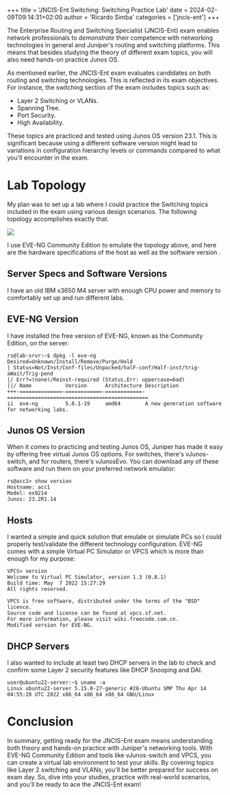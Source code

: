 +++
title = 'JNCIS-Ent Switching: Switching Practice Lab'
date = 2024-02-09T09:14:31+02:00
author = 'Ricardo Simba'
categories = ['jncis-ent']
+++

The Enterprise Routing and Switching Specialist (JNCIS-Ent) exam enables network professionals to *demonstrate* their competence with networking technologies in general and Juniper's routing and switching platforms. This means that besides studying the theory of different exam topics, you will also need hands-on practice Junos OS.

As mentioned earlier, the JNCIS-Ent exam evaluates candidates on both routing and switching technologies. This is reflected in its exam objectives. For instance, the switching section of the exam includes topics such as:
- Layer 2 Switching or VLANs.
- Spanning Tree.
- Port Security.
- High Availability.

These topics are practiced and tested using Junos OS version 23.1. This is significant because using a different software version might lead to variations in configuration hierarchy levels or commands compared to what you'll encounter in the exam.

# Lab Topology
My plan was to set up a lab where I could practice the Switching topics included in the exam using various design scenarios. The following topology accomplishes exactly that.

<img src="/images/jncis-ent_switching.jpg" class="align-center">

I use EVE-NG Community Edition to emulate the topology above, and here are the hardware specifications of the host as well as the software version .

## Server Specs and Software Versions
I have an old IBM x3650 M4 server with enough CPU power and memory to comfortably set up and run different labs.

## EVE-NG Version
I have installed the free version of EVE-NG, known as the Community Edition, on the server:
```
rs@lab-srvr:~$ dpkg -l eve-ng
Desired=Unknown/Install/Remove/Purge/Hold
| Status=Not/Inst/Conf-files/Unpacked/halF-conf/Half-inst/trig-aWait/Trig-pend
|/ Err?=(none)/Reinst-required (Status,Err: uppercase=bad)
||/ Name           Version      Architecture Description
+++-==============-============-============-==============================================
ii  eve-ng         5.0.1-19     amd64        A new generation software for networking labs.
```

## Junos OS Version
When it comes to practicing and testing Junos OS, Juniper has made it easy by offering free virtual Junos OS options. For switches, there's vJunos-switch, and for routers, there's vJunosEvo. You can download any of these software and run them on your preferred network emulator:
```
rs@acc1> show version
Hostname: acc1
Model: ex9214
Junos: 23.2R1.14
```

## Hosts
I wanted a simple and quick solution that emulate or simulate PCs so I could properly test/validate the different technology configuration. EVE-NG comes with a simple Virtual PC Simulator or VPCS which is more than enough for my purpose:
```
VPCS> version
Welcome to Virtual PC Simulator, version 1.3 (0.8.1)
Build time: May  7 2022 15:27:29
All rights reserved.

VPCS is free software, distributed under the terms of the "BSD" licence.
Source code and license can be found at vpcs.sf.net.
For more information, please visit wiki.freecode.com.cn.
Modified version for EVE-NG.
```
## DHCP Servers
I also wanted to include at least two DHCP servers in the lab to check and confirm some Layer 2 security features like DHCP Snooping and DAI.
```
user@ubuntu22-server:~$ uname -a
Linux ubuntu22-server 5.15.0-27-generic #28-Ubuntu SMP Thu Apr 14 04:55:28 UTC 2022 x86_64 x86_64 x86_64 GNU/Linux
```

# Conclusion
In summary, getting ready for the JNCIS-Ent exam means understanding both theory and hands-on practice with Juniper's networking tools. With EVE-NG Community Edition and tools like vJunos-switch and VPCS, you can create a virtual lab environment to test your skills. By covering topics like Layer 2 switching and VLANs, you'll be better prepared for success on exam day. So, dive into your studies, practice with real-world scenarios, and you'll be ready to ace the JNCIS-Ent exam!

